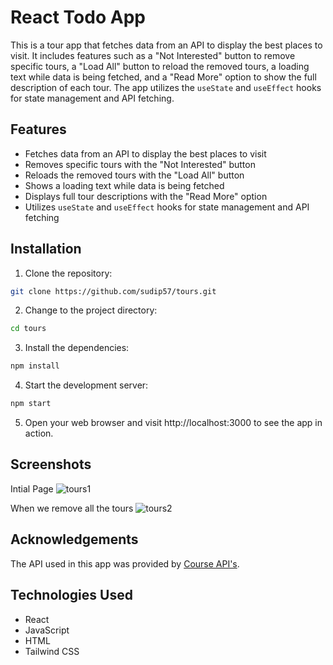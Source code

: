 # React Todo App
This is a tour app that fetches data from an API to display the best places to visit. It includes features such as a "Not Interested" button to remove specific tours, a "Load All" button to reload the removed tours, a loading text while data is being fetched, and a "Read More" option to show the full description of each tour. The app utilizes the `useState` and `useEffect` hooks for state management and API fetching.

## Features

- Fetches data from an API to display the best places to visit
- Removes specific tours with the "Not Interested" button
- Reloads the removed tours with the "Load All" button
- Shows a loading text while data is being fetched
- Displays full tour descriptions with the "Read More" option
- Utilizes `useState` and `useEffect` hooks for state management and API fetching

## Installation

1. Clone the repository:
```bash
git clone https://github.com/sudip57/tours.git 
```
2. Change to the project directory:
```bash
cd tours
```
3. Install the dependencies:
```bash
npm install
```
4. Start the development server:
```bash
npm start
```
5. Open your web browser and visit http://localhost:3000 to see the app in action.


## Screenshots
Intial Page
![tours1](https://github.com/sudip57/To-Do-List/assets/79646606/9b913b79-f10c-4dda-9332-da5b29cfac5f)

When we remove all the tours
![tours2](https://github.com/sudip57/To-Do-List/assets/79646606/b368921d-1c2e-4399-bdff-9a2b4f6bfe72)

## Acknowledgements
The API used in this app was provided by [Course API's](https://course-api.com/).



## Technologies Used

- React
- JavaScript
- HTML
- Tailwind CSS
